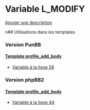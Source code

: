 # Variable L_MODIFY
[Ajouter une description](https://fa-tvars.appspot.com/L_MODIFY)

n## Utilisations dans les templates

### Version PunBB

#### [Template profile_add_body](punbb/profile_add_body.md)
* [Variable à la ligne 58](../punbb/profile_add_body.tpl#L58)

### Version phpBB2

#### [Template profile_add_body](subsilver/profile_add_body.md)
* [Variable à la ligne 44](../subsilver/profile_add_body.tpl#L44)